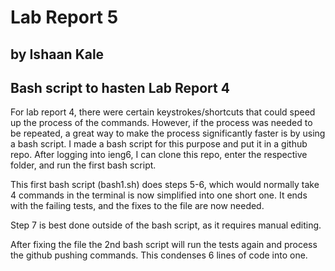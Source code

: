 # Lab Report 5

## by Ishaan Kale

## Bash script to hasten Lab Report 4

For lab report 4, there were certain keystrokes/shortcuts that could speed up the process of the commands.
However, if the process was needed to be repeated, a great way to make the process significantly faster is 
by using a bash script. I made a bash script for this purpose and put it in a github repo. After logging into
ieng6, I can clone this repo, enter the respective folder, and run the first bash script.


This first bash script (bash1.sh) does steps 5-6, which would normally take 4 commands in the terminal is now
simplified into one short one. It ends with the failing tests, and the fixes to the file are now needed.

Step 7 is best done outside of the bash script, as it requires manual editing.


After fixing the file the 2nd bash script will run the tests again and process the github pushing commands.
This condenses 6 lines of code into one.
